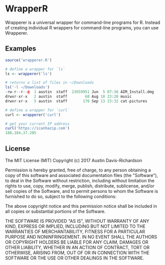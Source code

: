 # WrapperR

Wrapperer is a universal wrapper for command-line programs for R. Instead of
creating individual R wrappers for command-line programs, you can use
Wrapperer.

## Examples

```r
source('wrapperer.R')

# define a wrapper for `ls`
ls <- wrapperer('ls')

# returns a list of files in ~/Downloads
ls('-l ~/Downloads')
-rw-r--r--@  1 austin  staff  23659951 Jun  5 07:36 AIM_Install.dmg
drwxr-xr-x   2 austin  staff        68 Aug 18 23:20 music
drwxr-xr-x   5 austin  staff       170 Sep 13 23:32 cat-pictures

# define a wrapper for `curl`
curl <- wrapperer('curl')

# get your current IP address
curl('https://icanhazip.com')
188.184.37.205
```

## License

The MIT License (MIT)
Copyright (c) 2017 Austin Davis-Richardson 

Permission is hereby granted, free of charge, to any person obtaining a copy
of this software and associated documentation files (the "Software"), to deal
in the Software without restriction, including without limitation the rights
to use, copy, modify, merge, publish, distribute, sublicense, and/or sell
copies of the Software, and to permit persons to whom the Software is
furnished to do so, subject to the following conditions:

The above copyright notice and this permission notice shall be included in
all copies or substantial portions of the Software.

THE SOFTWARE IS PROVIDED "AS IS", WITHOUT WARRANTY OF ANY KIND, EXPRESS OR
IMPLIED, INCLUDING BUT NOT LIMITED TO THE WARRANTIES OF MERCHANTABILITY,
FITNESS FOR A PARTICULAR PURPOSE AND NONINFRINGEMENT. IN NO EVENT SHALL THE
AUTHORS OR COPYRIGHT HOLDERS BE LIABLE FOR ANY CLAIM, DAMAGES OR OTHER
LIABILITY, WHETHER IN AN ACTION OF CONTRACT, TORT OR OTHERWISE, ARISING FROM,
OUT OF OR IN CONNECTION WITH THE SOFTWARE OR THE USE OR OTHER DEALINGS IN
THE SOFTWARE.
